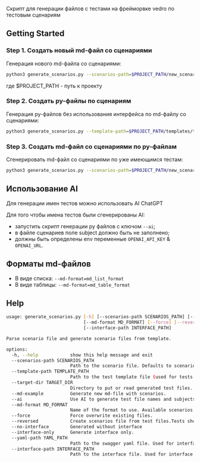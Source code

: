 Скрипт для генерации файлов с тестами на фрейморвке vedro по тестовым сценариям

## Getting Started

### Step 1. Создать новый md-файл со сценариями

Генерация нового md-файла со сценариями:

```bash
python3 generate_scenarios.py --scenarios-path=$PROJECT_PATH/new_scenarios.md --md-example
```

где $PROJECT\_PATH - путь к проекту


### Step 2. Создать py-файлы по сценариям

Генерация py-файлов без использования интерфейса по md-файлу со сценариями:

```bash
python3 generate_scenarios.py --template-path=$PROJECT_PATH/templates/test_template.txt --scenarios-path=$PROJECT_PATH/new_scenarios.md --md-format=md_table_format --no-interface
```

### Step 3. Создать md-файл со сценариями по py-файлам

Cгенерировать md-файл со сценариями по уже имеющимся тестам:

```bash
python3 generate_scenarios.py --scenarios-path=$PROJECT_PATH/new_scenarios.md --target-dir=$PROJECT_PATH/PATH_TO_TESTS --md-format=md_table_format --reversed
```

## Использование AI

Для генерации имен тестов можно использовать AI ChatGPT

Для того чтобы имена тестов были сгенерированы AI:
- запустить скрипт генерации py файлов с ключом `--ai`;
- в файле сценариев поле subject должно быть не заполнено;
- должны быть определены env переменные `OPENAI_API_KEY` & `OPENAI_URL`.


## Форматы md-файлов

- В виде списка: `--md-format=md_list_format`
- В виде таблицы: `--md-format=md_table_format`

## Help

```bash
usage: generate_scenarios.py [-h] [--scenarios-path SCENARIOS_PATH] [--template-path TEMPLATE_PATH] [--target-dir TARGET_DIR] [--md-example] [--ai]
                             [--md-format MD_FORMAT] [--force] [--reversed] [--no-interface] [--interface-only] [--yaml-path YAML_PATH]
                             [--interface-path INTERFACE_PATH]

Parse scenario file and generate scenario files from template.

options:
  -h, --help            show this help message and exit
  --scenarios-path SCENARIOS_PATH
                        Path to the scenario file. Defaults to scenarios.md in the current directory.
  --template-path TEMPLATE_PATH
                        Path to the test template file (used for tests generation).
  --target-dir TARGET_DIR
                        Directory to put or read generated test files. Defaults to the directory of scenarios-path.
  --md-example          Generate new md-file with scenarios.
  --ai                  Use AI to generate test file names and subjects for tests (if not exsists).
  --md-format MD_FORMAT
                        Name of the format to use. Available scenarios.md formats are: md_list_format, md_table_format
  --force               Force overwrite existing files.
  --reversed            Create scenarios file from test files.Tests should have same story and feature.
  --no-interface        Generated without interface
  --interface-only      Generate interface only.
  --yaml-path YAML_PATH
                        Path to the swagger yaml file. Used for interface generating.
  --interface-path INTERFACE_PATH
                        Path to the interface file. Used for interface generating.
```